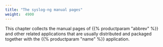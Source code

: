 ```yaml
---
title: "The syslog-ng manual pages"
weight:  4900
---
```

<!-- DISCLAIMER: This file is based on the syslog-ng Open Source Edition documentation https://github.com/balabit/syslog-ng-ose-guides/commit/2f4a52ee61d1ea9ad27cb4f3168b95408fddfdf2 and is used under the terms of The syslog-ng Open Source Edition Documentation License. The file has been modified by Axoflow. -->

This chapter collects the manual pages of {{% productparam "abbrev" %}} and other related applications that are usually distributed and packaged together with the {{% productparam "name" %}} application.
